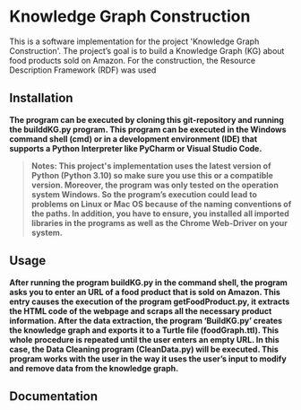 # Knowledge Graph Construction 
This is a software implementation for the project 'Knowledge Graph Construction'. The project’s goal is to build a Knowledge Graph (KG) about food products sold on Amazon. For the construction, the Resource Description Framework (RDF) was used 
<b>

## Installation
The program can be executed by cloning this git-repository and running the **builddKG.py** program. This program can be executed in the Windows command shell (cmd) or in a development environment (IDE) that supports a Python Interpreter like PyCharm or Visual Studio Code.



>**Notes: This project's implementation uses the latest version of Python (Python 3.10) so make sure you use this or a compatible version. Moreover, the program was only tested on the operation system Windows. So the program’s execution could lead to problems on Linux or Mac OS because of the naming conventions of the paths. In addition, you have to ensure, you installed all imported libraries in the programs as well as the Chrome Web-Driver on your system.**



## Usage 
After running the program **buildKG.py** in the command shell, the program asks you to enter an URL of a food product that is sold on Amazon. This entry causes the execution of the program getFoodProduct.py, it extracts the HTML code of the webpage and scraps all the necessary product information. After the data extraction, the program ‘BuildKG.py’ creates the knowledge graph and exports it to a Turtle file (foodGraph.ttl). This whole procedure is repeated  until the user enters an empty URL. In this case, the Data Cleaning program (CleanData.py) will be executed. This program works with the user in the way it uses the user’s input to modify and remove data from the knowledge graph.

## Documentation
